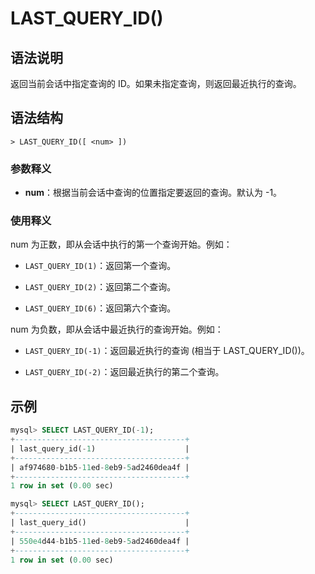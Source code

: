 # **LAST_QUERY_ID()**

## **语法说明**

返回当前会话中指定查询的 ID。如果未指定查询，则返回最近执行的查询。

## **语法结构**

```
> LAST_QUERY_ID([ <num> ])
```

### 参数释义

- **num**：根据当前会话中查询的位置指定要返回的查询。默认为 -1。

### 使用释义

num 为正数，即从会话中执行的第一个查询开始。例如：

- `LAST_QUERY_ID(1)`：返回第一个查询。

- `LAST_QUERY_ID(2)`：返回第二个查询。

- `LAST_QUERY_ID(6)`：返回第六个查询。

num 为负数，即从会话中最近执行的查询开始。例如：

- `LAST_QUERY_ID(-1)`：返回最近执行的查询 (相当于 LAST_QUERY_ID())。

- `LAST_QUERY_ID(-2)`：返回最近执行的第二个查询。

## **示例**

```sql
mysql> SELECT LAST_QUERY_ID(-1);
+--------------------------------------+
| last_query_id(-1)                    |
+--------------------------------------+
| af974680-b1b5-11ed-8eb9-5ad2460dea4f |
+--------------------------------------+
1 row in set (0.00 sec)

mysql> SELECT LAST_QUERY_ID();
+--------------------------------------+
| last_query_id()                      |
+--------------------------------------+
| 550e4d44-b1b5-11ed-8eb9-5ad2460dea4f |
+--------------------------------------+
1 row in set (0.00 sec)
```
